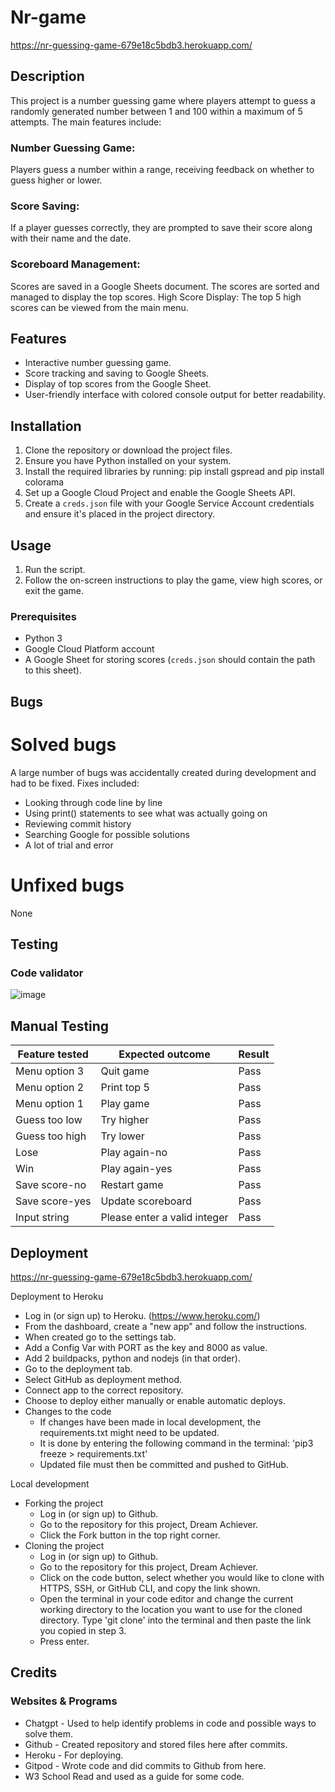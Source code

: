 # Nr-game
https://nr-guessing-game-679e18c5bdb3.herokuapp.com/
## Description
This project is a number guessing game where players attempt to guess a randomly generated number between 1 and 100 within a maximum of 5 attempts. The main features include:

### Number Guessing Game:
Players guess a number within a range, receiving feedback on whether to guess higher or lower.

### Score Saving:
If a player guesses correctly, they are prompted to save their score along with their name and the date.

### Scoreboard Management:
Scores are saved in a Google Sheets document. The scores are sorted and managed to display the top scores.
High Score Display: The top 5 high scores can be viewed from the main menu.

## Features
- Interactive number guessing game.
- Score tracking and saving to Google Sheets.
- Display of top scores from the Google Sheet.
- User-friendly interface with colored console output for better readability.

## Installation
1. Clone the repository or download the project files.
2. Ensure you have Python installed on your system.
3. Install the required libraries by running: pip install gspread and pip install colorama
4. Set up a Google Cloud Project and enable the Google Sheets API.
5. Create a `creds.json` file with your Google Service Account credentials and ensure it's placed in the project directory.

## Usage
1. Run the script.
2. Follow the on-screen instructions to play the game, view high scores, or exit the game.

### Prerequisites
- Python 3
- Google Cloud Platform account
- A Google Sheet for storing scores (`creds.json` should contain the path to this sheet).

## Bugs
# Solved bugs
A large number of bugs was accidentally created during development and had to be fixed. Fixes included:
- Looking through code line by line
- Using print() statements to see what was actually going on
- Reviewing commit history
- Searching Google for possible solutions
- A lot of trial and error
# Unfixed bugs
None

## Testing
### Code validator 
![image](https://github.com/Danielsudndqvist/nr-game/assets/163173315/3e31b3c7-c5d3-476b-bfcb-ad57cb6ddf87)

## Manual Testing 

| Feature tested | Expected outcome | Result |
| --- | --- | --- |
| Menu option 3 | Quit game | Pass |
| Menu option 2 | Print top 5 | Pass |
| Menu option 1 | Play game | Pass |
| Guess too low | Try higher | Pass |
| Guess too high | Try lower | Pass |
| Lose | Play again-no | Pass |
| Win | Play again-yes | Pass |
| Save score-no | Restart game | Pass |
| Save score-yes | Update scoreboard | Pass |
| Input string | Please enter a valid integer | Pass |


## Deployment
https://nr-guessing-game-679e18c5bdb3.herokuapp.com/

Deployment to Heroku
- Log in (or sign up) to Heroku. (https://www.heroku.com/)
- From the dashboard, create a "new app" and follow the instructions.
- When created go to the settings tab.
- Add a Config Var with PORT as the key and 8000 as value.
- Add 2 buildpacks, python and nodejs (in that order).
- Go to the deployment tab.
- Select GitHub as deployment method.
- Connect app to the correct repository.
- Choose to deploy either manually or enable automatic deploys.
- Changes to the code
    - If changes have been made in local development, the requirements.txt might need to be updated.
    - It is done by entering the following command in the terminal: 'pip3 freeze > requirements.txt'
    - Updated file must then be committed and pushed to GitHub.

Local development
- Forking the project
    - Log in (or sign up) to Github.
    - Go to the repository for this project, Dream Achiever.
    - Click the Fork button in the top right corner.
- Cloning the project
    - Log in (or sign up) to Github.
    - Go to the repository for this project, Dream Achiever.
    - Click on the code button, select whether you would like to clone with HTTPS, SSH, or GitHub CLI, and copy the link shown.
    - Open the terminal in your code editor and change the current working directory to the location you want to use for the cloned directory. Type 'git clone' into the terminal and then paste the link you copied in step 3.
    - Press enter.

## Credits

### Websites & Programs
- Chatgpt - Used to help identify problems in code and possible ways to solve them.
- Github - Created repository and stored files here after commits.
- Heroku - For deploying.
- Gitpod - Wrote code and did commits to Github from here.
- W3 School Read and used as a guide for some code.
